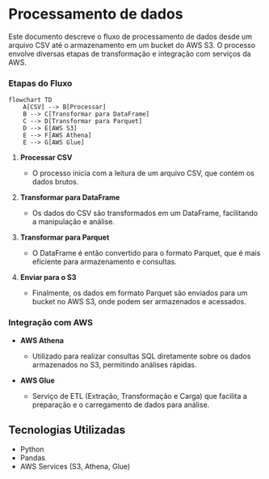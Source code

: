 # Processamento de dados
Este documento descreve o fluxo de processamento de dados desde um arquivo CSV até o armazenamento em um bucket do AWS S3. O processo envolve diversas etapas de transformação e integração com serviços da AWS.

### Etapas do Fluxo

```mermaid
flowchart TD
    A[CSV] --> B[Processar]
    B --> C[Transformar para DataFrame]
    C --> D[Transformar para Parquet]
    D --> E[AWS S3]
    E --> F[AWS Athena]
    E --> G[AWS Glue]
```

1. **Processar CSV**
   - O processo inicia com a leitura de um arquivo CSV, que contém os dados brutos.

2. **Transformar para DataFrame**
   - Os dados do CSV são transformados em um DataFrame, facilitando a manipulação e análise.

3. **Transformar para Parquet**
   - O DataFrame é então convertido para o formato Parquet, que é mais eficiente para armazenamento e consultas.

4. **Enviar para o S3**
   - Finalmente, os dados em formato Parquet são enviados para um bucket no AWS S3, onde podem ser armazenados e acessados.

### Integração com AWS

- **AWS Athena**
  - Utilizado para realizar consultas SQL diretamente sobre os dados armazenados no S3, permitindo análises rápidas.

- **AWS Glue**
  - Serviço de ETL (Extração, Transformação e Carga) que facilita a preparação e o carregamento de dados para análise.

## Tecnologias Utilizadas

- Python
- Pandas
- AWS Services (S3, Athena, Glue)